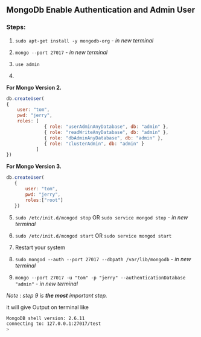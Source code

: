 ## MongoDb Enable Authentication and Admin User

### Steps:
1. `sudo apt-get install -y mongodb-org` _- in new terminal_


2. `mongo --port 27017` _- in new terminal_

3. `use admin`

4.
**For Mongo Version 2.**
```js
db.createUser(
{
    user: "tom",
    pwd: "jerry",
    roles: [
              { role: "userAdminAnyDatabase", db: "admin" },
              { role: "readWriteAnyDatabase", db: "admin" },
              { role: "dbAdminAnyDatabase", db: "admin" },
              { role: "clusterAdmin", db: "admin" }
           ]
})
```
**For Mongo Version 3.**
```js
db.createUser(
   {
       user: "tom", 
       pwd: "jerry", 
       roles:["root"]
   })
```
5. `sudo /etc/init.d/mongod stop` OR `sudo service mongod stop` _- in new terminal_

6. `sudo /etc/init.d/mongod start` OR `sudo service mongod start`

7. Restart your system

8. `sudo mongod --auth --port 27017 --dbpath /var/lib/mongodb` _- in new terminal_

9. `mongo --port 27017 -u "tom" -p "jerry" --authenticationDatabase "admin"` _- in new terminal_

_Note : step 9 is **the most** important step._

it will give Output on terminal like
```bash
MongoDB shell version: 2.6.11
connecting to: 127.0.0.1:27017/test
>
```
